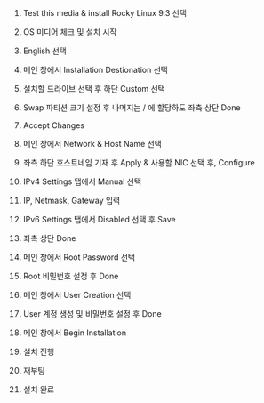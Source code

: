 

1. Test this media & install Rocky Linux 9.3 선택

2. OS 미디어 체크 및 설치 시작

3. English 선택

4. 메인 창에서 Installation Destionation 선택

5. 설치할 드라이브 선택 후 하단 Custom 선택

6. Swap 파티션 크기 설정 후 나머지는 / 에 할당하도 좌측 상단 Done

7. Accept Changes

8. 메인 창에서 Network & Host Name 선택

9. 좌측 하단 호스트네임 기재 후 Apply & 사용할 NIC 선택 후, Configure

10. IPv4 Settings 탭에서 Manual 선택

11. IP, Netmask, Gateway 입력

12. IPv6 Settings 탭에서 Disabled 선택 후 Save

13. 좌측 상단 Done

14. 메인 창에서 Root Password 선택

15. Root 비밀번호 설정 후 Done

16. 메인 창에서 User Creation 선택

17. User 계정 생성 및 비밀번호 설정 후 Done

18. 메인 창에서 Begin Installation

19. 설치 진행

20. 재부팅

21. 설치 완료

